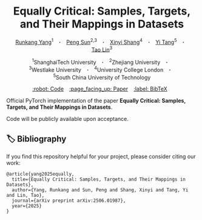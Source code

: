 
<h1 align="center"> Equally Critical: Samples, Targets, and Their Mappings in Datasets </h1>

<p align="center">
  <a href="https://rankyer.github.io/" target="_blank">Runkang&nbsp;Yang</a><sup>1</sup> &ensp; <b>&middot;</b> &ensp; 
  <a href="https://sp12138.github.io/" target="_blank">Peng&nbsp;Sun</a><sup>2,3</sup> &ensp; <b>&middot;</b> &ensp; 
  <a href="https://shangxinyi.github.io/" target="_blank">Xinyi&nbsp;Shang</a><sup>4</sup> &ensp; <b>&middot;</b> &ensp; 
  <a href="https://github.com/TangentOne" target="_blank">Yi&nbsp;Tang</a><sup>5</sup> &ensp; <b>&middot;</b> &ensp; 
  <a href="https://tlin-taolin.github.io/" target="_blank">Tao&nbsp;Lin</a><sup>3</sup>
</p>
<p align="center">
  <sup>1</sup>ShanghaiTech&nbsp;University &ensp; <b>&middot;</b> &ensp;
  <sup>2</sup>Zhejiang&nbsp;University &ensp; <b>&middot;</b> &ensp;
  <sup>3</sup>Westlake&nbsp;University &ensp; <b>&middot;</b> &ensp;
  <sup>4</sup>University&nbsp;College&nbsp;London &ensp; <b>&middot;</b> &ensp;
  <sup>5</sup>South&nbsp;China&nbsp;University&nbsp;of&nbsp;Technology
</p>

<p align="center">
<a href="https://github.com/Rankyer/Equally-Critical-Data-Properties">:robot: Code</a> &ensp;
<a href="https://arxiv.org/abs/2506.01987">:page_facing_up: Paper</a> &ensp;
<a href="#label-bibliography">:label: BibTeX</a> &ensp;

Official PyTorch implementation of the paper **Equally Critical: Samples, Targets, and Their Mappings in Datasets**.

Code will be publicly available upon acceptance.

## :label: Bibliography

If you find this repository helpful for your project, please consider citing our work:

```
@article{yang2025equally,
  title={Equally Critical: Samples, Targets, and Their Mappings in Datasets},
  author={Yang, Runkang and Sun, Peng and Shang, Xinyi and Tang, Yi and Lin, Tao},
  journal={arXiv preprint arXiv:2506.01987},
  year={2025}
}
```
